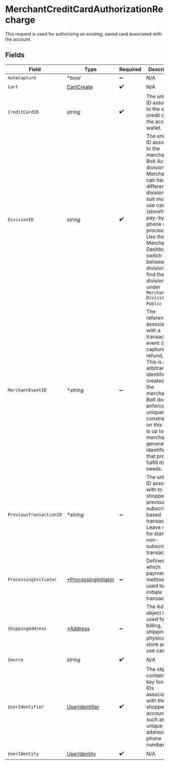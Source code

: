# MerchantCreditCardAuthorizationRecharge

This request is used for authorizing an existing, saved card associated with the account.


## Fields

| Field                                                                                                                                                                                                                                                                                                             | Type                                                                                                                                                                                                                                                                                                              | Required                                                                                                                                                                                                                                                                                                          | Description                                                                                                                                                                                                                                                                                                       | Example                                                                                                                                                                                                                                                                                                           |
| ----------------------------------------------------------------------------------------------------------------------------------------------------------------------------------------------------------------------------------------------------------------------------------------------------------------- | ----------------------------------------------------------------------------------------------------------------------------------------------------------------------------------------------------------------------------------------------------------------------------------------------------------------- | ----------------------------------------------------------------------------------------------------------------------------------------------------------------------------------------------------------------------------------------------------------------------------------------------------------------- | ----------------------------------------------------------------------------------------------------------------------------------------------------------------------------------------------------------------------------------------------------------------------------------------------------------------- | ----------------------------------------------------------------------------------------------------------------------------------------------------------------------------------------------------------------------------------------------------------------------------------------------------------------- |
| `AutoCapture`                                                                                                                                                                                                                                                                                                     | **bool*                                                                                                                                                                                                                                                                                                           | :heavy_minus_sign:                                                                                                                                                                                                                                                                                                | N/A                                                                                                                                                                                                                                                                                                               |                                                                                                                                                                                                                                                                                                                   |
| `Cart`                                                                                                                                                                                                                                                                                                            | [CartCreate](../../models/shared/cartcreate.md)                                                                                                                                                                                                                                                                   | :heavy_check_mark:                                                                                                                                                                                                                                                                                                | N/A                                                                                                                                                                                                                                                                                                               |                                                                                                                                                                                                                                                                                                                   |
| `CreditCardID`                                                                                                                                                                                                                                                                                                    | *string*                                                                                                                                                                                                                                                                                                          | :heavy_check_mark:                                                                                                                                                                                                                                                                                                | The unique ID associated to the saved credit card in the account's wallet.                                                                                                                                                                                                                                        | SAeEcU1hpMobc                                                                                                                                                                                                                                                                                                     |
| `DivisionID`                                                                                                                                                                                                                                                                                                      | *string*                                                                                                                                                                                                                                                                                                          | :heavy_check_mark:                                                                                                                                                                                                                                                                                                | The unique ID associated to the merchant's Bolt Account division; Merchants can have different divisions to suit multiple use cases (storefronts, pay-by-link, phone order processing). Use the Bolt Merchant Dashboard to switch between divisions and find the division ID under `Merchant Division Public ID`. | 4ab56ad7865ada4ad32                                                                                                                                                                                                                                                                                               |
| `MerchantEventID`                                                                                                                                                                                                                                                                                                 | **string*                                                                                                                                                                                                                                                                                                         | :heavy_minus_sign:                                                                                                                                                                                                                                                                                                | The reference ID associated with a transaction event (auth, capture, refund, void). This is an arbitrary identifier created by the merchant. Bolt does not enforce any uniqueness constraints on this ID. It is up to the merchant to generate identifiers that properly fulfill its needs.                       | dbe0cd5d-3261-41d9-ba61-49e5b9d07567                                                                                                                                                                                                                                                                              |
| `PreviousTransactionID`                                                                                                                                                                                                                                                                                           | **string*                                                                                                                                                                                                                                                                                                         | :heavy_minus_sign:                                                                                                                                                                                                                                                                                                | The unique ID associated with to the shopper's previous subscription-based transaction. Leave `null` for standard, non-subscription transactions.                                                                                                                                                                 | null                                                                                                                                                                                                                                                                                                              |
| `ProcessingInitiator`                                                                                                                                                                                                                                                                                             | [*ProcessingInitiator](../../models/shared/processinginitiator.md)                                                                                                                                                                                                                                                | :heavy_minus_sign:                                                                                                                                                                                                                                                                                                | Defines which payment method was used to initiate the transaction.                                                                                                                                                                                                                                                | stored_cardholder_initiated                                                                                                                                                                                                                                                                                       |
| `ShippingAddress`                                                                                                                                                                                                                                                                                                 | [*Address](../../models/shared/address.md)                                                                                                                                                                                                                                                                        | :heavy_minus_sign:                                                                                                                                                                                                                                                                                                | The Address object is used for billing, shipping, and physical store address use cases.                                                                                                                                                                                                                           |                                                                                                                                                                                                                                                                                                                   |
| `Source`                                                                                                                                                                                                                                                                                                          | *string*                                                                                                                                                                                                                                                                                                          | :heavy_check_mark:                                                                                                                                                                                                                                                                                                | N/A                                                                                                                                                                                                                                                                                                               |                                                                                                                                                                                                                                                                                                                   |
| `UserIdentifier`                                                                                                                                                                                                                                                                                                  | [UserIdentifier](../../models/shared/useridentifier.md)                                                                                                                                                                                                                                                           | :heavy_check_mark:                                                                                                                                                                                                                                                                                                | The object containing key lookup IDs associated with the shopper's account, such as the unique email address and phone number.                                                                                                                                                                                    |                                                                                                                                                                                                                                                                                                                   |
| `UserIdentity`                                                                                                                                                                                                                                                                                                    | [UserIdentity](../../models/shared/useridentity.md)                                                                                                                                                                                                                                                               | :heavy_check_mark:                                                                                                                                                                                                                                                                                                | N/A                                                                                                                                                                                                                                                                                                               |                                                                                                                                                                                                                                                                                                                   |